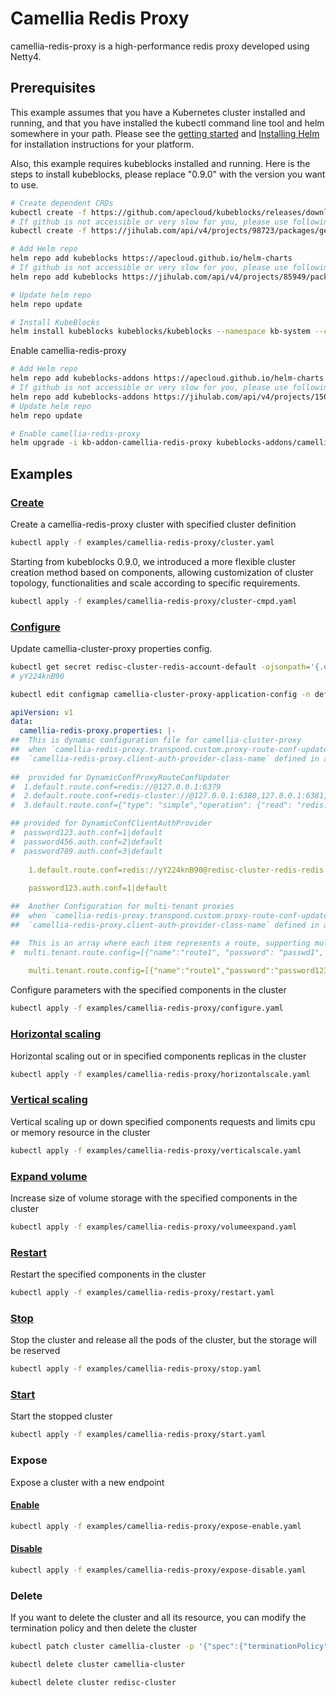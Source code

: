 # Camellia Redis Proxy

camellia-redis-proxy is a high-performance redis proxy developed using Netty4.

## Prerequisites

This example assumes that you have a Kubernetes cluster installed and running, and that you have installed the kubectl command line tool and helm somewhere in your path. Please see the [getting started](https://kubernetes.io/docs/setup/)  and [Installing Helm](https://helm.sh/docs/intro/install/) for installation instructions for your platform.

Also, this example requires kubeblocks installed and running. Here is the steps to install kubeblocks, please replace "0.9.0" with the version you want to use.
```bash
# Create dependent CRDs
kubectl create -f https://github.com/apecloud/kubeblocks/releases/download/v0.9.0/kubeblocks_crds.yaml
# If github is not accessible or very slow for you, please use following command instead
kubectl create -f https://jihulab.com/api/v4/projects/98723/packages/generic/kubeblocks/v0.9.0/kubeblocks_crds.yaml

# Add Helm repo 
helm repo add kubeblocks https://apecloud.github.io/helm-charts
# If github is not accessible or very slow for you, please use following repo instead
helm repo add kubeblocks https://jihulab.com/api/v4/projects/85949/packages/helm/stable

# Update helm repo
helm repo update

# Install KubeBlocks
helm install kubeblocks kubeblocks/kubeblocks --namespace kb-system --create-namespace --version="0.9.0"
```
Enable camellia-redis-proxy
```bash
# Add Helm repo 
helm repo add kubeblocks-addons https://apecloud.github.io/helm-charts
# If github is not accessible or very slow for you, please use following repo instead
helm repo add kubeblocks-addons https://jihulab.com/api/v4/projects/150246/packages/helm/stable
# Update helm repo
helm repo update

# Enable camellia-redis-proxy 
helm upgrade -i kb-addon-camellia-redis-proxy kubeblocks-addons/camellia-redis-proxy --version 0.8.0 -n kb-system
``` 

## Examples

### [Create](cluster.yaml) 
Create a camellia-redis-proxy cluster with specified cluster definition 
```bash
kubectl apply -f examples/camellia-redis-proxy/cluster.yaml
```

Starting from kubeblocks 0.9.0, we introduced a more flexible cluster creation method based on components, allowing customization of cluster topology, functionalities and scale according to specific requirements.
```bash
kubectl apply -f examples/camellia-redis-proxy/cluster-cmpd.yaml
```

### [Configure](configure.yaml)
Update camellia-cluster-proxy properties config.
```bash
kubectl get secret redisc-cluster-redis-account-default -ojsonpath='{.data.password}' | base64 -d
# yY224knB90

kubectl edit configmap camellia-cluster-proxy-application-config -n default
```
```yaml
apiVersion: v1
data:
  camellia-redis-proxy.properties: |-
##  This is dynamic configuration file for camellia-cluster-proxy
##  when `camellia-redis-proxy.transpond.custom.proxy-route-conf-updater-class-name` defined in application.yaml is `com.netease.nim.camellia.redis.proxy.route.DynamicConfProxyRouteConfUpdater`
##  `camellia-redis-proxy.client-auth-provider-class-name` defined in application.yaml is `com.netease.nim.camellia.redis.proxy.auth.DynamicConfClientAuthProvider`
                                     
##  provided for DynamicConfProxyRouteConfUpdater
#  1.default.route.conf=redis://@127.0.0.1:6379
#  2.default.route.conf=redis-cluster://@127.0.0.1:6380,127.0.0.1:6381,127.0.0.1:6382
#  3.default.route.conf={"type": "simple","operation": {"read": "redis://passwd123@127.0.0.1:6379","type": "rw_separate","write": "redis-sentinel://passwd2@127.0.0.1:6379,127.0.0.1:6378/master"}}

## provided for DynamicConfClientAuthProvider
#  password123.auth.conf=1|default
#  password456.auth.conf=2|default
#  password789.auth.conf=3|default
                                     
    1.default.route.conf=redis://yY224knB90@redisc-cluster-redis-redis.default.svc.cluster.local:6379
    
    password123.auth.conf=1|default

##  Another Configuration for multi-tenant proxies 
##  when `camellia-redis-proxy.transpond.custom.proxy-route-conf-updater-class-name` defined in application.yaml is `com.netease.nim.camellia.redis.proxy.route.MultiTenantProxyRouteConfUpdater`.
##  `camellia-redis-proxy.client-auth-provider-class-name` defined in application.yaml is `com.netease.nim.camellia.redis.proxy.auth.MultiTenantClientAuthProvider`

##  This is an array where each item represents a route, supporting multiple sets of routes.
#  multi.tenant.route.config=[{"name":"route1", "password": "passwd1", "route": "redis://passxx@127.0.0.1:16379"},{"name":"route2", "password": "passwd2", "route": "redis-cluster://@127.0.0.1:6380,127.0.0.1:6381,127.0.0.1:6382"},{"name":"route3", "password": "passwd3", "route": {"type": "simple","operation": {"read": "redis://passwd123@127.0.0.1:6379","type": "rw_separate","write": "redis-sentinel://passwd2@127.0.0.1:6379,127.0.0.1:6378/master"}}}]
  
    multi.tenant.route.config=[{"name":"route1","password":"password123","route":"redis://yY224knB90@redisc-cluster-redis-redis.default.svc.cluster.local:6379"}]
```

Configure parameters with the specified components in the cluster
```bash
kubectl apply -f examples/camellia-redis-proxy/configure.yaml
```


### [Horizontal scaling](horizontalscale.yaml)
Horizontal scaling out or in specified components replicas in the cluster
```bash
kubectl apply -f examples/camellia-redis-proxy/horizontalscale.yaml
```

### [Vertical scaling](verticalscale.yaml)
Vertical scaling up or down specified components requests and limits cpu or memory resource in the cluster
```bash
kubectl apply -f examples/camellia-redis-proxy/verticalscale.yaml
```

### [Expand volume](volumeexpand.yaml)
Increase size of volume storage with the specified components in the cluster
```bash
kubectl apply -f examples/camellia-redis-proxy/volumeexpand.yaml
```

### [Restart](restart.yaml)
Restart the specified components in the cluster
```bash
kubectl apply -f examples/camellia-redis-proxy/restart.yaml
```

### [Stop](stop.yaml)
Stop the cluster and release all the pods of the cluster, but the storage will be reserved
```bash
kubectl apply -f examples/camellia-redis-proxy/stop.yaml
```

### [Start](start.yaml)
Start the stopped cluster
```bash
kubectl apply -f examples/camellia-redis-proxy/start.yaml
```

### Expose
Expose a cluster with a new endpoint
#### [Enable](expose-enable.yaml)
```bash
kubectl apply -f examples/camellia-redis-proxy/expose-enable.yaml
```

#### [Disable](expose-disable.yaml)
```bash
kubectl apply -f examples/camellia-redis-proxy/expose-disable.yaml
```

### Delete
If you want to delete the cluster and all its resource, you can modify the termination policy and then delete the cluster
```bash
kubectl patch cluster camellia-cluster -p '{"spec":{"terminationPolicy":"WipeOut"}}' --type="merge"

kubectl delete cluster camellia-cluster

kubectl delete cluster redisc-cluster
```
